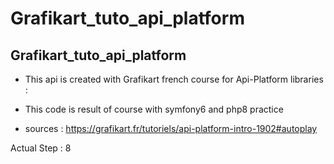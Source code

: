 # Grafikart_tuto_api_platform

## Grafikart_tuto_api_platform

* This api is created with Grafikart french course for Api-Platform libraries :

* This code is result of course with symfony6 and php8 practice

* sources : https://grafikart.fr/tutoriels/api-platform-intro-1902#autoplay


Actual Step :  8 
